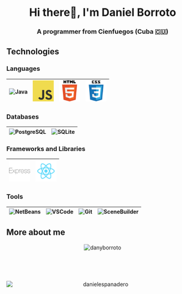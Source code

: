 <h1 align="center">Hi there👋, I'm Daniel Borroto</h1>
<h3 align="center">A programmer from Cienfuegos (Cuba 🇨🇺)</h3>

<!--
**danyborroto/danyborroto** is a ✨ _special_ ✨ repository because its `README.md` (this file) appears on your GitHub profile.

Here are some ideas to get you started:

- 🔭 I’m currently working on ...
- 🌱 I’m currently learning ...
- 👯 I’m looking to collaborate on ...
- 🤔 I’m looking for help with ...
- 💬 Ask me about ...
- 📫 How to reach me: ...
- 😄 Pronouns: ...
- ⚡ Fun fact: ...
-->
## Technologies
### Languages
|<img title="Java" alt="Java" width="55px" src="https://brandslogos.com/wp-content/uploads/images/large/java-logo-1.png"> | <img alt="JavaScript" title="JavaScript" width="55px" src="https://raw.githubusercontent.com/github/explore/master/topics/javascript/javascript.png"> | <img title="HTML" alt="HTML" width="55px" src="https://raw.githubusercontent.com/github/explore/master/topics/html/html.png"> | <img title="CSS" alt="CSS" width="55px" src="https://raw.githubusercontent.com/github/explore/master/topics/css/css.png">|
|---|---|---|---|

### Databases
|<img title="PostgreSQL" alt="PostgreSQL" width="55px" src="https://upload.wikimedia.org/wikipedia/commons/thumb/2/29/Postgresql_elephant.svg/1200px-Postgresql_elephant.svg.png">|<img title="SQLite" alt="SQLite" width="55px" src="https://upload.wikimedia.org/wikipedia/commons/thumb/9/97/Sqlite-square-icon.svg/1200px-Sqlite-square-icon.svg.png">|
|---|---|

### Frameworks and Libraries
|<img title="Express" alt="Express" width="55px" src="https://raw.githubusercontent.com/github/explore/master/topics/express/express.png"> | <img title="React" alt="React" width="55px" src="https://raw.githubusercontent.com/github/explore/master/topics/react/react.png"> |
|---|---|

### Tools
| <img title="NetBeans" alt="NetBeans" width="55px" src="https://upload.wikimedia.org/wikipedia/commons/9/98/Apache_NetBeans_Logo.svg"> | <img title="VSCode" alt="VSCode" width="55px" src="https://encrypted-tbn0.gstatic.com/images?q=tbn:ANd9GcSCOTIV4Tb4h16YNEwanHL3esW2nwwumHYqAFgcVaMUOw&s"> | <img title="Git" alt="Git" width="55px" src="https://upload.wikimedia.org/wikipedia/commons/thumb/e/e0/Git-logo.svg/1200px-Git-logo.svg.png"> | <img title="SceneBuilder" alt="SceneBuilder" width="55px" src="https://i0.wp.com/gluonhq.com/wp-content/uploads/2015/02/SceneBuilderLogo.png?fit=781%2C781&ssl=1"> |
| --- | --- | --- | ---|

## More about me
<p align="center"><img align="center" src="https://github-readme-stats.vercel.app/api/top-langs?username=danyborroto&count_private=true&layout=compact&locale=en" alt="danyborroto" /></p><br><br>
<p align="center">&nbsp;<img style="display: table-cell; vertical-align: middle;" align="center" src="https://github-readme-stats.vercel.app/api?username=danyborroto&show_icons=true&locale=en" alt="danielespanadero" /></p>
